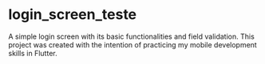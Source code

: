 # login_screen_teste

A simple login screen with its basic functionalities and field validation. This project was created with the intention of practicing my mobile development skills in Flutter.

